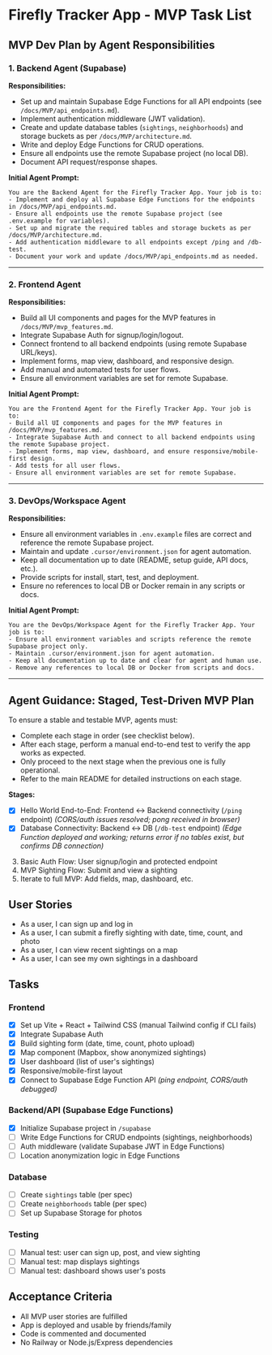 # Firefly Tracker App - MVP Task List

## MVP Dev Plan by Agent Responsibilities

### 1. Backend Agent (Supabase)
**Responsibilities:**
- Set up and maintain Supabase Edge Functions for all API endpoints (see `/docs/MVP/api_endpoints.md`).
- Implement authentication middleware (JWT validation).
- Create and update database tables (`sightings`, `neighborhoods`) and storage buckets as per `/docs/MVP/architecture.md`.
- Write and deploy Edge Functions for CRUD operations.
- Ensure all endpoints use the remote Supabase project (no local DB).
- Document API request/response shapes.

**Initial Agent Prompt:**
```
You are the Backend Agent for the Firefly Tracker App. Your job is to:
- Implement and deploy all Supabase Edge Functions for the endpoints in /docs/MVP/api_endpoints.md.
- Ensure all endpoints use the remote Supabase project (see .env.example for variables).
- Set up and migrate the required tables and storage buckets as per /docs/MVP/architecture.md.
- Add authentication middleware to all endpoints except /ping and /db-test.
- Document your work and update /docs/MVP/api_endpoints.md as needed.
```

---

### 2. Frontend Agent
**Responsibilities:**
- Build all UI components and pages for the MVP features in `/docs/MVP/mvp_features.md`.
- Integrate Supabase Auth for signup/login/logout.
- Connect frontend to all backend endpoints (using remote Supabase URL/keys).
- Implement forms, map view, dashboard, and responsive design.
- Add manual and automated tests for user flows.
- Ensure all environment variables are set for remote Supabase.

**Initial Agent Prompt:**
```
You are the Frontend Agent for the Firefly Tracker App. Your job is to:
- Build all UI components and pages for the MVP features in /docs/MVP/mvp_features.md.
- Integrate Supabase Auth and connect to all backend endpoints using the remote Supabase project.
- Implement forms, map view, dashboard, and ensure responsive/mobile-first design.
- Add tests for all user flows.
- Ensure all environment variables are set for remote Supabase.
```

---

### 3. DevOps/Workspace Agent
**Responsibilities:**
- Ensure all environment variables in `.env.example` files are correct and reference the remote Supabase project.
- Maintain and update `.cursor/environment.json` for agent automation.
- Keep all documentation up to date (README, setup guide, API docs, etc.).
- Provide scripts for install, start, test, and deployment.
- Ensure no references to local DB or Docker remain in any scripts or docs.

**Initial Agent Prompt:**
```
You are the DevOps/Workspace Agent for the Firefly Tracker App. Your job is to:
- Ensure all environment variables and scripts reference the remote Supabase project only.
- Maintain .cursor/environment.json for agent automation.
- Keep all documentation up to date and clear for agent and human use.
- Remove any references to local DB or Docker from scripts and docs.
```

---

## Agent Guidance: Staged, Test-Driven MVP Plan
To ensure a stable and testable MVP, agents must:
- Complete each stage in order (see checklist below).
- After each stage, perform a manual end-to-end test to verify the app works as expected.
- Only proceed to the next stage when the previous one is fully operational.
- Refer to the main README for detailed instructions on each stage.

**Stages:**
- [x] Hello World End-to-End: Frontend ↔ Backend connectivity (`/ping` endpoint) *(CORS/auth issues resolved; pong received in browser)*
- [x] Database Connectivity: Backend ↔ DB (`/db-test` endpoint) *(Edge Function deployed and working; returns error if no tables exist, but confirms DB connection)*
3. Basic Auth Flow: User signup/login and protected endpoint
4. MVP Sighting Flow: Submit and view a sighting
5. Iterate to full MVP: Add fields, map, dashboard, etc.

## User Stories
- As a user, I can sign up and log in
- As a user, I can submit a firefly sighting with date, time, count, and photo
- As a user, I can view recent sightings on a map
- As a user, I can see my own sightings in a dashboard

## Tasks
### Frontend
- [x] Set up Vite + React + Tailwind CSS (manual Tailwind config if CLI fails)
- [x] Integrate Supabase Auth
- [x] Build sighting form (date, time, count, photo upload)
- [x] Map component (Mapbox, show anonymized sightings)
- [x] User dashboard (list of user's sightings)
- [x] Responsive/mobile-first layout
- [x] Connect to Supabase Edge Function API *(ping endpoint, CORS/auth debugged)*

### Backend/API (Supabase Edge Functions)
- [x] Initialize Supabase project in `/supabase`
- [ ] Write Edge Functions for CRUD endpoints (sightings, neighborhoods)
- [ ] Auth middleware (validate Supabase JWT in Edge Functions)
- [ ] Location anonymization logic in Edge Functions

### Database
- [ ] Create `sightings` table (per spec)
- [ ] Create `neighborhoods` table (per spec)
- [ ] Set up Supabase Storage for photos

### Testing
- [ ] Manual test: user can sign up, post, and view sighting
- [ ] Manual test: map displays sightings
- [ ] Manual test: dashboard shows user's posts

## Acceptance Criteria
- All MVP user stories are fulfilled
- App is deployed and usable by friends/family
- Code is commented and documented
- No Railway or Node.js/Express dependencies 